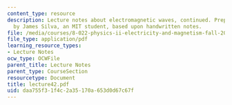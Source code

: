 ```yaml
---
content_type: resource
description: Lecture notes about electromagnetic waves, continued. Prepared in LaTeX
  by James Silva, an MIT student, based upon handwritten notes.
file: /media/courses/8-022-physics-ii-electricity-and-magnetism-fall-2006/daa755f31f4c2a35170a653d0d67c67f_lecture42.pdf
file_type: application/pdf
learning_resource_types:
- Lecture Notes
ocw_type: OCWFile
parent_title: Lecture Notes
parent_type: CourseSection
resourcetype: Document
title: lecture42.pdf
uid: daa755f3-1f4c-2a35-170a-653d0d67c67f
---
```

